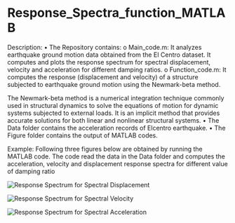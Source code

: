 # Response_Spectra_function_MATLAB
Description:
•	The Repository contains:
o	Main_code.m:  It analyzes earthquake ground motion data obtained from the EI Centro dataset. It computes and plots the response spectrum for spectral displacement, velocity and acceleration for different damping ratios.
o	Function_code.m:  It computes the response (displacement and velocity) of a structure subjected to earthquake ground motion using the Newmark-beta method.

The Newmark-beta method is a numerical integration technique commonly used in structural dynamics to solve the equations of motion for dynamic systems subjected to external loads. It is an implicit method that provides accurate solutions for both linear and nonlinear structural systems.
•	The Data folder contains the acceleration records of Elcentro earthquake.
•	The Figure folder contains the output of MATLAB codes.


Example:
Following three figures below are obtained by running the MATLAB code. The code read the data in the Data folder and computes the acceleration, velocity and displacement response spectra for different value of damping ratio

![Response Spectrum for Spectral Displacement](https://github.com/Samjhana-Sharma-Structural-Engineering/Response_Spectra_function_MATLAB/assets/158802977/2934b7dd-fab3-4d81-bd7e-e314892d9044)

![Response Spectrum for Spectral Velocity](https://github.com/Samjhana-Sharma-Structural-Engineering/Response_Spectra_function_MATLAB/assets/158802977/e85693c7-6c06-46a8-83cd-bc906fc87c5e)

![Response Spectrum for Spectral Acceleration](https://github.com/Samjhana-Sharma-Structural-Engineering/Response_Spectra_function_MATLAB/assets/158802977/a7fd8d7a-97c0-43c0-bc79-be70288e2a8b)
